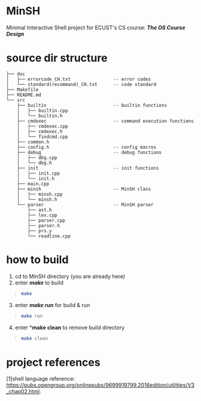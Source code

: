# MinSH
Minimal Interactive Shell project for ECUST's CS course: ***The OS Course Design***
# source dir structure
```
├── doc
│   ├── errorcode_CH.txt                -- error codes
│   └── standard(recommand)_CH.txt      -- code standard
├── Makefile
├── README.md
└── src
    ├── builtin                         -- builtin functions
    │   ├── builtin.cpp
    │   └── builtin.h
    ├── cmdexec                         -- command execution functions
    │   ├── cmdexec.cpp
    │   ├── cmdexec.h
    │   └── findcmd.cpp
    ├── common.h
    ├── config.h                        -- config macros
    ├── debug                           -- debug functions
    │   ├── dbg.cpp
    │   └── dbg.h
    ├── init                            -- init functions
    │   ├── init.cpp
    │   └── init.h
    ├── main.cpp
    ├── minsh                           -- MinSH class
    │   ├── minsh.cpp
    │   └── minsh.h
    └── parser                          -- MinSH parser
        ├── ast.h
        ├── lex.cpp
        ├── parser.cpp
        ├── parser.h
        ├── prs.y
        └── readline.cpp
```
# how to build
1. cd to MinSH directory (you are already here)    
2. enter ***make*** to build
>```sh
>make
>```
3. enter ***make run*** for build & run
>```sh
>make run
>```
4. enter ***make clean** to remove build directory
>```sh
>make clean
>```
# project references
[1]shell language reference: https://pubs.opengroup.org/onlinepubs/9699919799.2016edition/utilities/V3_chap02.html.